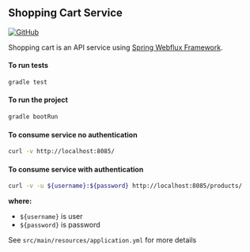 Shopping Cart Service
----------------------------------------------

[![GitHub](https://github.com/josdem/shopping-cart-service/actions/workflows/main.yml/badge.svg)](https://github.com/josdem/shopping-cart-service/actions)

Shopping cart is an API service using [Spring Webflux Framework](https://docs.spring.io/spring/docs/current/spring-framework-reference/web-reactive.html).

#### To run tests

```bash
gradle test
```

#### To run the project

```bash
gradle bootRun
```

#### To consume service no authentication

```bash
curl -v http://localhost:8085/
```

#### To consume service with authentication

```bash
curl -v -u ${username}:${password} http://localhost:8085/products/
```

**where:**
- `${username}` is user
- `${password}` is password

See `src/main/resources/application.yml` for more details